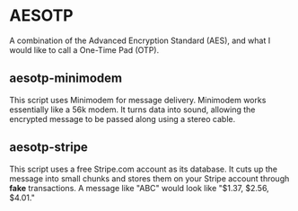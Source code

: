 # AESOTP
A combination of the Advanced Encryption Standard (AES), and what I would like to call a One-Time Pad (OTP). 

## aesotp-minimodem
This script uses Minimodem for message delivery. Minimodem works essentially like a 56k modem. It turns data into sound, allowing the encrypted message to be passed along using a stereo cable.

## aesotp-stripe
This script uses a free Stripe.com account as its database. It cuts up the message into small chunks and stores them on your Stripe account through **fake** transactions. A message like "ABC" would look like "$1.37, $2.56, $4.01."
